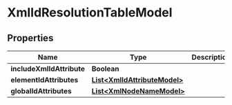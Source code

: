 

# XmlIdResolutionTableModel


## Properties

| Name | Type | Description | Notes |
|------------ | ------------- | ------------- | -------------|
|**includeXmlIdAttribute** | **Boolean** |  |  [optional] |
|**elementIdAttributes** | [**List&lt;XmlIdAttributeModel&gt;**](XmlIdAttributeModel.md) |  |  [optional] |
|**globalIdAttributes** | [**List&lt;XmlNodeNameModel&gt;**](XmlNodeNameModel.md) |  |  [optional] |



